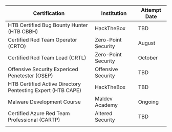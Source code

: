 
| Certification                                               | Institution         | Attempt Date |
| ----------------------------------------------------------- | ------------------- | ------------ |
| HTB Certified Bug Bounty Hunter (HTB CBBH)                  | HackTheBox          | TBD          |
| Certified Red Team Operator (CRTO)                          | Zero-Point Security | August       |
| Certified Red Team Lead (CRTL)                              | Zero-Point Security | October      |
| Offensive Security Expericed Penetester (OSEP)              | Offensive Security  | TBD          |
| HTB Certified Active Directory Pentesting Expert (HTB CAPE) | HackTheBox          | TBD          |
| Malware Development Course                                  | Maldev Academy      | Ongoing      |
| Certified Azure Red Team Professional (CARTP)               | Altered Security    | TBD          |
|                                                             |                     |              |

